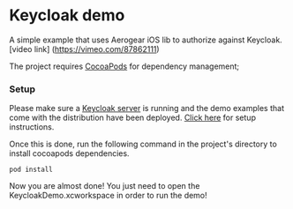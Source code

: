 # Keycloak demo

A simple example that uses Aerogear iOS lib to authorize against Keycloak. [video link] (https://vimeo.com/87862111)

The project requires [CocoaPods](http://cocoapods.org/) for dependency management;

### Setup

Please make sure a [Keycloak server](http://www.jboss.org/keycloak) is running and the demo examples that come with the distribution have been deployed. [Click here](https://github.com/keycloak/keycloak/tree/master/examples/demo-template) for setup instructions.

Once this is done, run the following command in the project's directory to install cocoapods dependencies.

    pod install

Now you are almost done! You just need to open the KeycloakDemo.xcworkspace in order to run the demo!


